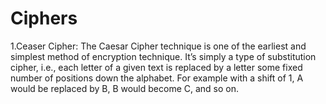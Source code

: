 # Ciphers
1.Ceaser Cipher:
The Caesar Cipher technique is one of the earliest and simplest method of encryption technique. 
It’s simply a type of substitution cipher, i.e., each letter of a given text is replaced by a letter some fixed number of positions down the alphabet. For example with a shift of 1, A would be replaced by B, B would become C, and so on.

